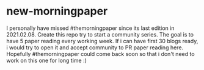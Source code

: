 # new-morningpaper

I personally have missed #themorningpaper since its last edition in 2021.02.08. Create this repo try to start a community series. The goal is to have 5 paper reading every working week. If i can have first 30 blogs ready, i would try to open it and accept community to PR paper reading here. Hopefully #themorningpaper could come back soon so that i don't need to work on this one for long time :)
